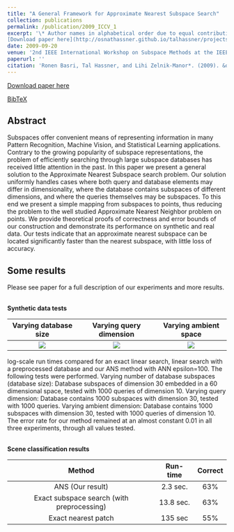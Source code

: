 ```yaml
---
title: "A General Framework for Approximate Nearest Subspace Search"
collection: publications
permalink: /publication/2009_ICCV_1
excerpt: '\* Author names in alphabetical order due to equal contribution.<br/><br/>
[Download paper here](http://osnathassner.github.io/talhassner/projects/GANS/BHZM_ICCVW_2009.pdf)'
date: 2009-09-20
venue: '2nd IEEE International Workshop on Subspace Methods at the IEEE International Conference on Computer Vision (ICCV), Kyoto'
paperurl: ''
citation: 'Ronen Basri, Tal Hassner, and Lihi Zelnik-Manor*. (2009). &quot;A General Framework for Approximate Nearest Subspace Search.&quot; <i>2nd IEEE International Workshop on Subspace Methods at the IEEE International Conference on Computer Vision (ICCV), Kyoto</i>.'
---
```


[Download paper here](http://osnathassner.github.io/talhassner/projects/GANS/BHZM_ICCVW_2009.pdf)

[BibTeX](http://osnathassner.github.io/talhassner/projects/GANS/BibTeX.txt)


Abstract
------
Subspaces offer convenient means of representing information in many Pattern Recognition, Machine Vision, and Statistical Learning applications. Contrary to the growing popularity of subspace representations, the problem of efficiently searching through large subspace databases has received little attention in the past. In this paper we present a general solution to the Approximate Nearest Subspace search problem. Our solution uniformly handles cases where both query and database elements may differ in dimensionality, where the database contains subspaces of different dimensions, and where the queries themselves may be subspaces. To this end we present a simple mapping from subspaces to points, thus reducing the problem to the well studied Approximate Nearest Neighbor problem on points. We provide theoretical proofs of correctness and error bounds of our construction and demonstrate its performance on synthetic and real data. Our tests indicate that an approximate nearest subspace can be located significantly faster than the nearest subspace, with little loss of accuracy.

Some results
------
Please see paper for a full description of our experiments and more results. 

<br/>**Synthetic data tests**

| **Varying database size** | **Varying query dimension** | **Varying ambient space** | 
|:--------:|:-------:|:--------:|
| <img src='https://osnathassner.github.io/talhassner/projects/GANS/ss2ss_RangeVar_N_S_runtime_b_small.jpg' Varying database size> | <img src='https://osnathassner.github.io/talhassner/projects/GANS/ss2ss_RangeVar_dimIntrinsicQ_runtime_a_small.jpg' Varying query dimension> | <img src='https://osnathassner.github.io/talhassner/projects/GANS/ss2ss_RangeVar_D_runtime_a_small.jpg' Varying ambient space> |



log-scale run times compared for an exact linear search, linear search with a preprocessed database and our ANS method with ANN epsilon=100. The following tests were performed. Varying number of database subspaces (database size): Database subspaces of dimension 30 embedded in a 60 dimensional  space, tested with 1000 queries of dimension 10. Varying query dimension: Database contains 1000 subspaces with dimension 30, tested with 1000 queries. Varying ambient dimension: Database contains 1000 subspaces with dimension 30, tested with 1000 queries of dimension 10. The error rate for our method remained at an almost constant 0.01 in all three experiments, through all values tested.<br/>

<br/>**Scene classification results**

| Method | Run-time | Correct |
|:--------:|:-------:|:--------:|
| ANS (Our result)   | 2.3 sec.   | 63%   |
| Exact subspace search (with preprocessing)   | 13.8 sec.   | 63%  |
| Exact nearest patch   | 135 sec   | 55%   |

